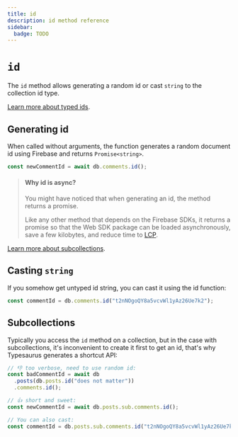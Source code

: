 ```yaml
---
title: id
description: id method reference
sidebar:
  badge: TODO
---
```


# `id`

The `id` method allows generating a random id or cast `string` to the collection id type.

[Learn more about typed ids](/docs/guides/type-safety#typed-ids).

## Generating id

When called without arguments, the function generates a random document id using Firebase and returns `Promise<string>`.

```ts
const newCommentId = await db.comments.id();
```

> #### Why id is async?
>
> You might have noticed that when generating an id, the method returns a promise.
>
> Like any other method that depends on the Firebase SDKs, it returns a promise so that the Web SDK package can be loaded asynchronously, save a few kilobytes, and reduce time to [LCP](https://web.dev/lcp/).

[Learn more about subcollections](/docs/guides/type-safety#subcollections).

## Casting `string`

If you somehow get untyped id string, you can cast it using the id function:

```ts
const commentId = db.comments.id("t2nNOgoQY8a5vcvWl1yAz26Ue7k2");
```

## Subcollections

Typically you access the `id` method on a collection, but in the case with subcollections, it's inconvenient to create it first to get an id, that's why Typesaurus generates a shortcut API:

```ts
// 👎 too verbose, need to use random id:
const badCommentId = await db
  .posts(db.posts.id("does not matter"))
  .comments.id();

// 👍 short and sweet:
const newCommentId = await db.posts.sub.comments.id();

// You can also cast:
const commentId = db.posts.sub.comments.id("t2nNOgoQY8a5vcvWl1yAz26Ue7k2");
```

